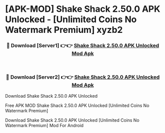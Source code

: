 # [APK-MOD] Shake Shack 2.50.0 APK Unlocked - [Unlimited Coins No Watermark Premium] xyzb2



<div align="center">
<h3>🔴 Download [Server1] 👉👉 <a href="https://momento.my/?title=Shake_Shack_2.50.0_APK_Unlocked">Shake Shack 2.50.0 APK Unlocked Mod Apk</a></h3><br>

<h3>🔴 Download [Server2] 👉👉 <a href="https://momento.my/?title=Shake_Shack_2.50.0_APK_Unlocked">Shake Shack 2.50.0 APK Unlocked Mod Apk</a></h3>
</div>



Download Shake Shack 2.50.0 APK Unlocked 

Free APK MOD Shake Shack 2.50.0 APK Unlocked [Unlimited Coins No Watermark Premium]

Download Shake Shack 2.50.0 APK Unlocked [Unlimited Coins No Watermark Premium] Mod For Android
